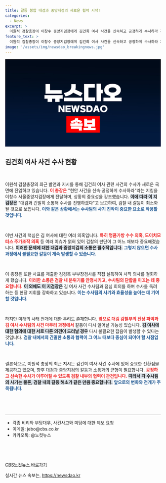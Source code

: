 ```yaml
---
title: 갈등 봉합 대검과 중앙지검의 새로운 협력 시작!
categories:
  - News
excerpt: >
  이원석 검찰총장이 이창수 중앙지검장에게 김건희 여사 사건을 신속하고 공정하게 수사하라 지시하며 갈등을 봉합했다. 그러나 향후 대검과 중앙지검 간의 불협화음은 여전히 남아있어 귀추가 주목된다.
feature_text: >
  이원석 검찰총장이 이창수 중앙지검장에게 김건희 여사 사건을 신속하고 공정하게 수사하라 지시하며 갈등을 봉합했다. 그러나 향후 대검과 중앙지검 간의 불협화음은 여전히 남아있어 귀추가 주목된다.
image: '/assets/img/newsdao_breakingnews.jpg'
---
```


<p><img src="/assets/img/newsdao_breakingnews.jpg" alt="pcversion 속보" /></p>

<h2 data-ke-size="size26">김건희 여사 사건 수사 현황</h2>

<p data-ke-size="size16">&nbsp;</p>

<p>이원석 검찰총장의 최근 발언과 지시를 통해 김건희 여사 관련 사건의 수사가 새로운 국면에 진입하고 있습니다. <b><span style="color: #ee2323;">이 총장은</span></b> "현안 사건을 신속·공정하게 수사하라"라는 지침을 이창수 서울중앙지검장에게 전달하며, 상황의 중요성을 강조했습니다. <b><span style="background-color: #21538527;">이에 따라 이 지검장은</span></b> "대검과 긴밀히 소통해 수사를 진행하겠다"고 보고하여, 검찰 내 갈등이 최소화될 것으로 보입니다. <b><span style="color: #1a5490;">이와 같은 상황에서는 수사팀의 사기 진작이 중요한 요소로 작용할 것입니다.</span></b></p>

<p data-ke-size="size16">&nbsp;</p>

<p>이번 사건의 핵심은 김 여사에 대한 여러 의혹입니다. <b><span style="color: #ee2323;">특히 명품가방 수수 의혹, 도이치모터스 주가조작 의혹</span></b> 등 여러 이슈가 얽혀 있어 검찰의 판단이 그 어느 때보다 중요해졌습니다. <b><span style="background-color: #21538527;">이러한 문제에 대한 대검과 중앙지검의 소통은 필수적입니다.</span></b> <b><span style="color: #1a5490;">그렇지 않으면 수사 과정에서 불필요한 갈등이 계속 발생할 수 있습니다.</span></b></p>

<p data-ke-size="size16">&nbsp;</p>

<p>이 총장은 또한 사표를 제출한 김경목 부부장검사를 직접 설득하여 사직 의사를 철회하게 했습니다. <b><span style="color: #ee2323;">이러한 소통은 검찰 내 분위기를 안정시키고, 수사팀의 단합을 이끄는 데 중요합니다.</span></b> <b><span style="background-color: #21538527;">이 외에도 이 지검장은</span></b> 김 여사 사건 수사팀과 점심 회의를 하며 수사를 독려하는 등 현장 지휘를 강화하고 있습니다. <b><span style="color: #1a5490;">이는 수사팀의 사기와 효율성을 높이는 데 기여할 것입니다.</span></b></p>

<p data-ke-size="size16">&nbsp;</p>

<p>하지만 미래의 사태 전개에 대한 우려도 존재합니다. <b><span style="color: #ee2323;">앞으로 대검 감찰부의 진상 파악과 김 여사 수사팀의 사건 마무리 과정에서</span></b> 갈등이 다시 일어날 가능성 있습니다. <b><span style="background-color: #21538527;">김 여사에 대한 혐의에 대한 서로 다른 의견이 드러날 경우</span></b> 다시 불필요한 잡음이 발생할 수 있다는 것입니다. <b><span style="color: #1a5490;">검찰 내에서의 긴밀한 소통과 협력이 그 어느 때보다 중심이 되어야 할 시점입니다.</span></b></p>

<p data-ke-size="size16">&nbsp;</p> 

<p>결론적으로, 이원석 총장의 최근 지시는 김건희 여사 사건 수사에 있어 중요한 전환점을 제공하고 있으며, 향후 대검과 중앙지검의 갈등과 소통과의 균형이 필요합니다. <b><span style="color: #ee2323;">공정하고 신속한 수사가 이루어질 수 있도록 검찰 내부의 협력이 관건입니다.</span></b> <b><span style="background-color: #21538527;">따라서 각 수사팀의 사기는 물론, 검찰 내의 갈등 해소가 같은 만큼 중요합니다.</span></b> <b><span style="color: #1a5490;">앞으로의 변화와 전개가 주목됩니다.</span></b> </p>

<p data-ke-size="size16">&nbsp;</p>

<p><br/>
<!-- 추가적인 정보 및 뉴스 제공을 위한 영역 -->
<hr /></p>

<ul>
    <li>각종 비리와 부당대우, 사건사고와 미담에 대한 제보 요청</li>
    <li>이메일: jebo@cbs.co.kr</li>
    <li>카카오톡: @노컷뉴스</li>
</ul>

<p><br/></p>

<p data-ke-size="size16">&nbsp;</p>

<p><a href="https://url.kr/b71afn">CBS노컷뉴스 바로가기</a></p>
실시간 뉴스 속보는, <a href="https://newsdao.kr" rel="dofollow">https://newsdao.kr</a>


